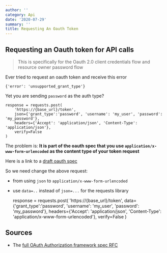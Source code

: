 ```yaml
---
author: ''
category: Api
date: '2020-07-29'
summary: ''
title: Requesting An Oauth Token
---
```

## Requesting an Oauth token for API calls 

> This is specifically for the Oauth 2.0 client credentials flow and resource owner password flow

Ever tried to request an oauth token and receive this error

    {'error': 'unsupported_grant_type'}

Yet you are sending `password` as the auth type?

    response = requests.post(
        'https://{base_url}/token',
        json={'grant_type':'password', 'username': 'my_user', 'password': 'my_password'},
        headers={'Accept': 'application/json', 'Content-Type': 'application/json'},
        verify=False
    )

The problem is: **It is part of the oauth spec that you use `application/x-www-form-urlencoded` as the content type of your token request**

Here is a link to a [draft oauth spec](https://tools.ietf.org/id/draft-ietf-oauth-v2-12.xml)

So we need change the above request:

* from using `json` to `application/x-www-form-urlencoded`
* use `data=..` instead of `json=...` for the requests library

    response = requests.post(
        'https://{base_url}/token',
        data={'grant_type':'password', 'username': 'my_user', 'password': 'my_password'},
        headers={'Accept': 'application/json', 'Content-Type': 'application/x-www-form-urlencoded'},
        verify=False
    )

## Sources

* The [full OAuth Authorization framework spec RFC](https://tools.ietf.org/html/rfc6749)
